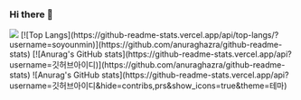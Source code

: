 ### Hi there 👋
<img src="https://capsule-render.vercel.app/api?type=wave&color=BDBDC8&height=450&section=header" />
[![Top Langs](https://github-readme-stats.vercel.app/api/top-langs/?username=soyounmin)](https://github.com/anuraghazra/github-readme-stats)
[![Anurag's GitHub stats](https://github-readme-stats.vercel.app/api?username=깃허브아이디)](https://github.com/anuraghazra/github-readme-stats)
![Anurag's GitHub stats](https://github-readme-stats.vercel.app/api?username=깃허브아이디&hide=contribs,prs&show_icons=true&theme=테마)
<!--
**soyounmin/soyounmin** is a ✨ _special_ ✨ repository because its `README.md` (this file) appears on your GitHub profile.

Here are some ideas to get you started:

- 🔭 I’m currently working on ...
- 🌱 I’m currently learning ...
- 👯 I’m looking to collaborate on ...
- 🤔 I’m looking for help with ...
- 💬 Ask me about ...
- 📫 How to reach me: ...
- 😄 Pronouns: ...
- ⚡ Fun fact: ...
-->

<img src="https://capsule-render.vercel.app/api?type=wave&color=BDBDC8&height=450&section=footer" />
